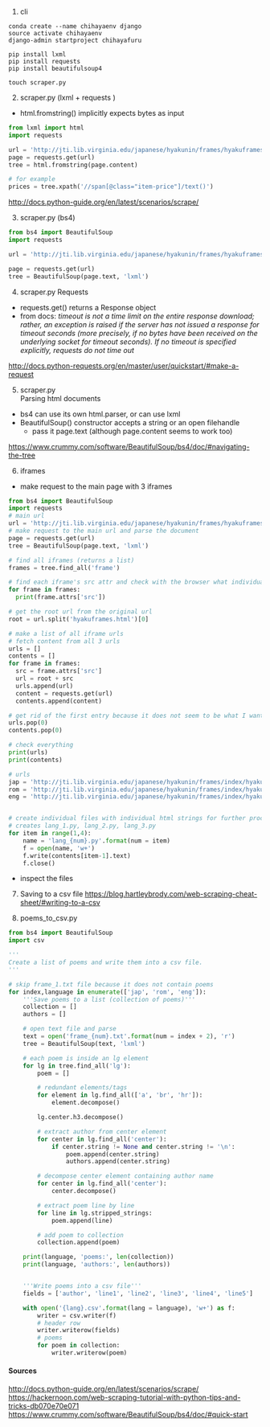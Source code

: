 1. cli
```
conda create --name chihayaenv django
source activate chihayaenv
django-admin startproject chihayafuru

pip install lxml
pip install requests
pip install beautifulsoup4

touch scraper.py
```


2. scraper.py (lxml + requests )
- html.fromstring() implicitly expects bytes as input

``` python
from lxml import html
import requests

url = 'http://jti.lib.virginia.edu/japanese/hyakunin/frames/hyakuframes.html'
page = requests.get(url)
tree = html.fromstring(page.content)

# for example
prices = tree.xpath('//span[@class="item-price"]/text()')
```

http://docs.python-guide.org/en/latest/scenarios/scrape/


3. scraper.py (bs4)
``` python
from bs4 import BeautifulSoup
import requests

url = 'http://jti.lib.virginia.edu/japanese/hyakunin/frames/hyakuframes.html'

page = requests.get(url)
tree = BeautifulSoup(page.text, 'lxml')
```


4. scraper.py
Requests
- requests.get() returns a Response object
- from docs:
  _timeout is not a time limit on the entire response download; rather, an exception is raised if the server has not issued a response for timeout seconds (more precisely, if no bytes have been received on the underlying socket for timeout seconds)._
  _If no timeout is specified explicitly, requests do not time out_

http://docs.python-requests.org/en/master/user/quickstart/#make-a-request

5. scraper.py  
Parsing html documents
- bs4 can use its own html.parser, or can use lxml
- BeautifulSoup() constructor accepts a string or an open filehandle
  - pass it page.text (although page.content seems to work too)

https://www.crummy.com/software/BeautifulSoup/bs4/doc/#navigating-the-tree


6. iframes
- make request to the main page with 3 iframes

``` python
from bs4 import BeautifulSoup
import requests
# main url
url = 'http://jti.lib.virginia.edu/japanese/hyakunin/frames/hyakuframes.html'
# make request to the main url and parse the document
page = requests.get(url)
tree = BeautifulSoup(page.text, 'lxml')

# find all iframes (returns a list)
frames = tree.find_all('frame')

# find each iframe's src attr and check with the browser what individual documents look like
for frame in frames:
  print(frame.attrs['src'])

# get the root url from the original url
root = url.split('hyakuframes.html')[0]

# make a list of all iframe urls
# fetch content from all 3 urls
urls = []
contents = []
for frame in frames:
  src = frame.attrs['src']
  url = root + src
  urls.append(url)
  content = requests.get(url)
  contents.append(content)

# get rid of the first entry because it does not seem to be what I want
urls.pop(0)
contents.pop(0)

# check everything
print(urls)
print(contents)

# urls
jap = 'http://jti.lib.virginia.edu/japanese/hyakunin/frames/index/hyaku3euc.html'
rom = 'http://jti.lib.virginia.edu/japanese/hyakunin/frames/index/hyaku2rom.html'
eng = 'http://jti.lib.virginia.edu/japanese/hyakunin/frames/index/hyaku1eng.html'


# create individual files with individual html strings for further processing
# creates lang_1.py, lang_2.py, lang_3.py
for item in range(1,4):
    name = 'lang_{num}.py'.format(num = item)
    f = open(name, 'w+')
    f.write(contents[item-1].text)
    f.close()

```   

- inspect the files

7. Saving to a csv file
https://blog.hartleybrody.com/web-scraping-cheat-sheet/#writing-to-a-csv

8. poems_to_csv.py

``` python
from bs4 import BeautifulSoup
import csv

'''
Create a list of poems and write them into a csv file.
'''

# skip frame_1.txt file because it does not contain poems
for index,language in enumerate(['jap', 'rom', 'eng']):
    '''Save poems to a list (collection of poems)'''
    collection = []
    authors = []

    # open text file and parse
    text = open('frame_{num}.txt'.format(num = index + 2), 'r')
    tree = BeautifulSoup(text, 'lxml')

    # each poem is inside an lg element
    for lg in tree.find_all('lg'):
        poem = []

        # redundant elements/tags
        for element in lg.find_all(['a', 'br', 'hr']):
            element.decompose()

        lg.center.h3.decompose()

        # extract author from center element
        for center in lg.find_all('center'):
            if center.string != None and center.string != '\n':
                poem.append(center.string)
                authors.append(center.string)

        # decompose center element containing author name
        for center in lg.find_all('center'):
            center.decompose()

        # extract poem line by line
        for line in lg.stripped_strings:
            poem.append(line)

        # add poem to collection
        collection.append(poem)

    print(language, 'poems:', len(collection))
    print(language, 'authors:', len(authors))


    '''Write poems into a csv file'''
    fields = ['author', 'line1', 'line2', 'line3', 'line4', 'line5']

    with open('{lang}.csv'.format(lang = language), 'w+') as f:
        writer = csv.writer(f)
        # header row
        writer.writerow(fields)
        # poems
        for poem in collection:
            writer.writerow(poem)

```

#### Sources
http://docs.python-guide.org/en/latest/scenarios/scrape/
https://hackernoon.com/web-scraping-tutorial-with-python-tips-and-tricks-db070e70e071
https://www.crummy.com/software/BeautifulSoup/bs4/doc/#quick-start
